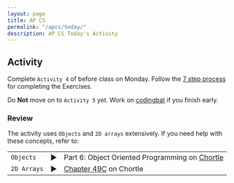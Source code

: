 ```yaml
---
layout: page
title: AP CS
permalink: "/apcs/today/"
description: AP CS Today's Activity
---
```


<h2>Activity <span id="date"></span></h2>
<script src="/public/js/today.js"></script>

Complete `Activity 4` of before class on Monday. Follow the [7 step process](../pixlab#process) for completing the Exercises.

Do **Not** move on to `Activity 5` yet. Work on [codingbat](http://codingbat.com) if you finish early.

### Review

The activity uses `Objects` and `2D arrays` extensively. If you need help with these concepts, refer to:

<table class="borderless nolines sized inset">
  <tr>
    <td><code>Objects</code></td>
    <td><span class="arrow">▶</span></td>
    <td>Part 6: Object Oriented Programming on <a href="https://chortle.ccsu.edu/cs151/cs151java.html">Chortle</a></td>
  </tr>
  <tr>
    <td><code>2D Arrays</code></td>
    <td><span class="arrow">▶</span></td>
    <td><a href="https://chortle.ccsu.edu/Java5/Notes/chap49C/ch49C_1.html">Chapter 49C</a> on Chortle</td>
  </tr>
</table>

<!--

<div class="section" markdown="1">
If you are currently working on a specific project, continue. Otherwise, you have a few choices for today.

</div>

<p class="label">Ruby</p>
<div class="section" markdown="1">
<div class="section" markdown="1">
* Find an interesting, new, or important section of [Learn Ruby the Hard Way](https://learncodethehardway.org/ruby/) to investigate. Write the exercises.
* [Codecademy's Ruby lessons](https://www.codecademy.com/learn/ruby)
</div>
</div>

<p class="label">Java</p>
<div class="section" markdown="1">
<div class="section" markdown="1">
* Find an interesting, new, or important chapter of [Java Chortle](https://chortle.ccsu.edu/cs151/cs151java.html) to investigate. Take the quizzes and write the exercises.
* [Codingbat](http://codingbat.com)
</div>
</div>

-->